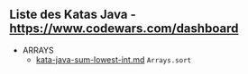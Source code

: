 ## Liste des Katas Java - https://www.codewars.com/dashboard

* ARRAYS
  * [kata-java-sum-lowest-int.md](kata-js-sum-lowest-int.md) `Arrays.sort`
